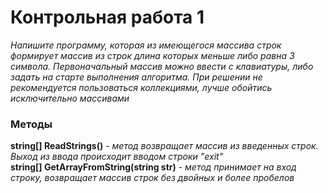 # Контрольная работа 1

_Напишите программу, которая из имеющегося массива строк формирует массив из строк длина которых меньше либо равна 3 символа. Первоначальный массив можно ввести с клавиатуры, либо задать на старте выполнения алгоритма. При решении не рекомендуется пользоваться коллекциями, лучше обойтись исключительно массивами_

### Методы
**string[] ReadStrings()** - _метод возвращает массив из введенных строк. Выход из ввода происходит вводом строки "exit"_   
**string[] GetArrayFromString(string str)** - _метод принимает на вход строку, возвращает массив строк без двойных и более пробелов_
